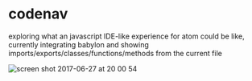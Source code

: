 # codenav

exploring what an javascript IDE-like experience for atom could be like, currently integrating babylon and showing imports/exports/classes/functions/methods from the current file

![screen shot 2017-06-27 at 20 00 54](https://user-images.githubusercontent.com/170500/27602577-9a02c298-5b73-11e7-82c1-b15aa0079a5f.png)
